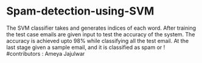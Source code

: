 # Spam-detection-using-SVM
The SVM classifier takes and generates indices of each word. After training the test case emails are given input to test the accuracy of the system. The accuracy is achieved upto 98% while classifying all the test email. At the last stage given a sample email, and it is classified as spam or !
#contributors : Ameya Jajulwar 
